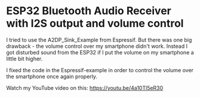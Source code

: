 # ESP32 Bluetooth Audio Receiver with I2S output and volume control

I tried to use the A2DP_Sink_Example from Espressif. But there was one big drawback - the volume control over my smartphone didn't work. 
Instead I got disturbed sound from the ESP32 if I put the volume on my smartphone a little bit higher.

I fixed the code in the Espressif-example in order to control the volume over the smartphone once again properly.

Watch my YouTube video on this: https://youtu.be/4a10Tl5eR30
